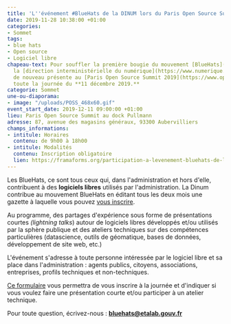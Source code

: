 ```yaml
---
title: 'L''événement #BlueHats de la DINUM lors du Paris Open Source Summit 2019'
date: 2019-11-28 10:38:00 +01:00
categories:
- Sommet
tags:
- blue hats
- Open source
- Logiciel libre
chapeau-text: Pour souffler la première bougie du mouvement [BlueHats](https://www.numerique.gouv.fr/actualites/la-communaute-blue-hats-hackers-dinteret-general-est-lancee-rejoignez-nous/),
  la [direction interministérielle du numérique](https://www.numerique.gouv.fr/) sera
  de nouveau présente au [Paris Open Source Summit 2019](https://www.opensourcesummit.paris/)
  toute la journée du **11 décembre 2019.**
categorie: Sommet
une-ou-diaporama:
- image: "/uploads/POSS_468x60.gif"
event_start_date: 2019-12-11 09:00:00 +01:00
lieu: Paris Open Source Summit au dock Pullmann
adresse: 87, avenue des magasins généraux, 93300 Aubervilliers
champs_informations:
- intitule: Horaires
  contenu: de 9h00 à 18h00
- intitule: Modalités
  contenu: Inscription obligatoire
  lien: https://framaforms.org/participation-a-levenement-bluehats-de-la-dinum-lors-du-paris-open-source-summit-2019-1574254577
---
```


Les BlueHats, ce sont tous ceux qui, dans l'administration et hors d'elle, contribuent à des **logiciels libres** utilisés par l'administration. La Dinum contribue au mouvement BlueHats en éditant tous les deux mois une gazette à laquelle vous pouvez [vous inscrire](https://infolettres.etalab.gouv.fr/subscribe/bluehats@mail.etalab.studio).

Au programme, des partages d'expérience sous forme de présentations courtes *(lightning talks*) autour de logiciels libres développés et/ou utilisés par la sphère publique et des ateliers techniques sur des compétences particulières (datascience, outils de géomatique, bases de données, développement de site web, etc.)

L'événement s'adresse à toute personne intéressée par le logiciel libre et sa place dans l'administration : agents publics, citoyens, associations, entreprises, profils techniques et non-techniques.

[Ce formulaire](https://framaforms.org/participation-a-levenement-bluehats-de-la-dinum-lors-du-paris-open-source-summit-2019-1574254577) vous permettra de vous inscrire à la journée et d'indiquer si vous voulez faire une présentation courte et/ou participer à un atelier technique.

Pour toute question, écrivez-nous : **[bluehats@etalab.gouv.fr](mailto:bluehats@etalab.gouv.fr)**